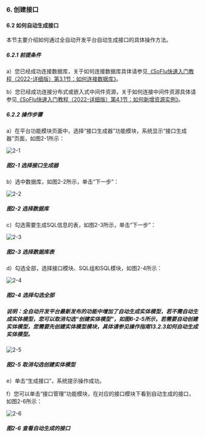 ### 6. 创建接口

#### 6.2 如何自动生成接口

本节主要介绍如何通过全自动开发平台自动生成接口的具体操作方法。

##### 6.2.1 前提条件

a）您已经成功连接数据库，关于如何连接数据库具体请参见[《SoFlu快速入门教程（2022-详细版）第3.1节：如何连接数据库》](https://gitee.com/feisuanyz/SoFlu-adp/blob/master/SoFlu%EF%BC%88%E5%90%8E%E7%AB%AF%EF%BC%89%E5%85%A8%E8%87%AA%E5%8A%A8%E5%BC%80%E5%8F%91%E5%B9%B3%E5%8F%B0%E6%95%99%E7%A8%8B/SoFlu%EF%BC%88%E5%90%8E%E7%AB%AF%EF%BC%89%E5%BF%AB%E9%80%9F%E5%85%A5%E9%97%A8%E6%95%99%E7%A8%8B/SoFlu%E5%BF%AB%E9%80%9F%E5%85%A5%E9%97%A8%E6%95%99%E7%A8%8B%EF%BC%882022-%E8%AF%A6%E7%BB%86%E7%89%88%EF%BC%89/3.%20%E8%BF%9E%E6%8E%A5%E6%95%B0%E6%8D%AE%E5%BA%93/1.%20%E5%A6%82%E4%BD%95%E8%BF%9E%E6%8E%A5%E6%95%B0%E6%8D%AE%E5%BA%93.md)。

b）您已经成功连接分布式或嵌入式中间件资源，关于如何连接中间件资源具体请参见[《SoFlu快速入门教程（2022-详细版）第4.1节：如何新增资源实例》](https://gitee.com/feisuanyz/SoFlu-adp/blob/master/SoFlu%EF%BC%88%E5%90%8E%E7%AB%AF%EF%BC%89%E5%85%A8%E8%87%AA%E5%8A%A8%E5%BC%80%E5%8F%91%E5%B9%B3%E5%8F%B0%E6%95%99%E7%A8%8B/SoFlu%EF%BC%88%E5%90%8E%E7%AB%AF%EF%BC%89%E5%BF%AB%E9%80%9F%E5%85%A5%E9%97%A8%E6%95%99%E7%A8%8B/SoFlu%E5%BF%AB%E9%80%9F%E5%85%A5%E9%97%A8%E6%95%99%E7%A8%8B%EF%BC%882022-%E8%AF%A6%E7%BB%86%E7%89%88%EF%BC%89/4.%20%E5%88%9B%E5%BB%BA%E8%B5%84%E6%BA%90%E5%AE%9E%E4%BE%8B/1.%20%E5%A6%82%E4%BD%95%E6%96%B0%E5%A2%9E%E8%B5%84%E6%BA%90%E5%AE%9E%E4%BE%8B.md)。

##### 6.2.2 操作步骤

a）在平台功能模块页面中，选择“接口生成器”功能模块，系统显示“接口生成器”页面，如图2-1所示：

![2-1](https://www.feisuanyz.com/fsimage/ks-image/ks_14-00_img.png)

##### 图2-1 选择接口生成器

b）选中数据库，如图2-2所示，单击“下一步”：

![2-2](https://www.feisuanyz.com/fsimage/ks-image/ks_14-01_img.png)

##### 图2-2 选择数据库

c）勾选需要生成SQL信息的表，如图2-3所示，单击“下一步”：

![2-3](https://www.feisuanyz.com/fsimage/ks-image/ks_14-2_img.png)

##### 图2-3 选择数据库表

d）勾选全部，选择接口模块、SQL组和SQL模块，如图2-4所示：

![2-4](https://www.feisuanyz.com/fsimage/ks-image/ks_14-3_img.png)

##### 图2-4 选择勾选全部

##### 说明：全自动开发平台最新发布的功能中增加了自动生成实体模型，若不需自动生成实体模型，您可以取消勾选“创建实体模型”，如图6-2-5所示，若需要自动创建实体模型，您需要先创建实体模型模块，具体请参见操作指南13.2.3如何自动生成实体模型。

![2-5](https://www.feisuanyz.com/fsimage/ks-image/ksrm_6_2_5.png)

##### 图2-5 取消勾选创建实体模型

e）单击“生成接口”，系统提示操作成功。

f）您可以单击“接口管理”功能模块，在对应的接口模块下看到自动生成的接口，如图2-6所示：

![2-6](https://www.feisuanyz.com/fsimage/ks-image/ks_14-4_img.png)

##### 图2-6 查看自动生成的接口
